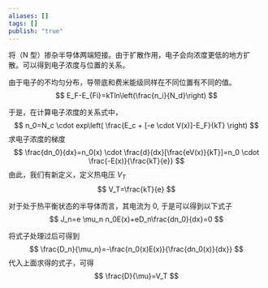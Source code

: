 ```yaml
---
aliases: []
tags: []
publish: "true"
---
```


将（N 型）掺杂半导体两端短接。由于扩散作用，电子会向浓度更低的地方扩散。可以得到电子浓度与位置的关系。

由于电子的不均匀分布，导带底和费米能级同样在不同位置有不同的值。
$$
E_F-E_{Fi}=kTln\left(\frac{n_i}{N_d}\right)
$$

于是，在计算电子浓度的关系式中，
$$
n_0=N_c \cdot exp\left( \frac{E_c + [-e \cdot V(x)]-E_F}{kT} \right)
$$
求电子浓度的梯度
$$
\frac{dn_0}{dx}=n_0(x) \cdot \frac{d}{dx}[\frac{eV(x)}{kT}]=n_0 \cdot \frac{-E(x)}{\frac{kT}{e}}
$$
由此，我们有新定义，定义热电压 $V_T$
$$
V_T=\frac{kT}{e}
$$

对于处于热平衡状态的半导体而言，其电流为 0, 于是可以得到以下式子
$$
J_n=e \mu_n n_0E(x)+eD_n\frac{dn_0}{dx}=0
$$

将式子处理过后可得到
$$
\frac{D_n}{\mu_n}=-\frac{n_0(x)E(x)}{\frac{dn_0(x)}{dx}}
$$
代入上面求得的式子，可得
$$
\frac{D}{\mu}=V_T
$$
